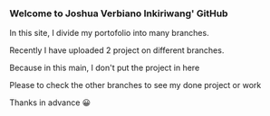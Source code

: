### Welcome to Joshua Verbiano Inkiriwang' GitHub

In this site, I divide my portofolio into many branches.

Recently I have uploaded 2 project on different branches.

Because in this main, I don't put the project in here

Please to check the other branches to see my done project or work

Thanks in advance 😀
